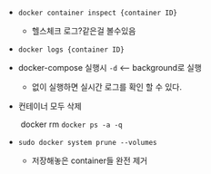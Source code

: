 

* `docker container inspect {container ID}`
  * 헬스체크 로그?같은걸 볼수있음



* `docker logs {container ID}`



* docker-compose 실행시 `-d` <-- background로 실행
  * 없이 실행하면 실시간 로그를 확인 할 수 있다.



* 컨테이너 모두 삭제

  ​	docker rm `docker ps -a -q`



* `sudo docker system prune --volumes`
  * 저장해놓은 container들 완전 제거